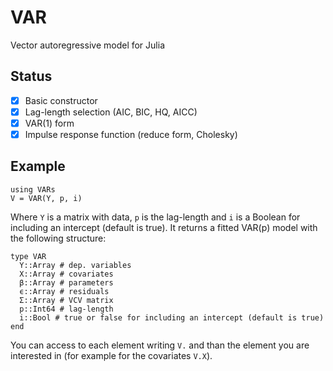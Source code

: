 # VAR
Vector autoregressive model for Julia

## Status
- [x] Basic constructor
- [x] Lag-length selection (AIC, BIC, HQ, AICC)
- [x] VAR(1) form
- [x] Impulse response function (reduce form, Cholesky)

## Example
```
using VARs
V = VAR(Y, p, i)
```
Where `Y` is a matrix with data, `p` is the lag-length and `i` is a Boolean for including an intercept (default is true). It returns a fitted VAR(p) model with the following structure:
```
type VAR
  Y::Array # dep. variables
  X::Array # covariates
  β::Array # parameters
  ϵ::Array # residuals
  Σ::Array # VCV matrix
  p::Int64 # lag-length
  i::Bool # true or false for including an intercept (default is true)
end
```
You can access to each element writing `V.` and than the element you are interested in (for example for the covariates `V.X`).
